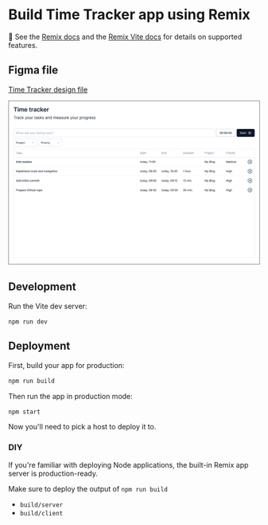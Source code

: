 # Build Time Tracker app using Remix

📖 See the [Remix docs](https://remix.run/docs) and the [Remix Vite docs](https://remix.run/docs/en/main/future/vite) for details on supported features.

## Figma file
[Time Tracker design file](https://www.figma.com/file/Rg0YqzVFhWgtTaBpyUYcdw/Time-Tracker?type=design&node-id=103%3A1175&mode=design&t=PmPT59Q6PuIzbBR5-1)

<img src="public/screenshot.png" style="border:1px solid grey;" />

## Development

Run the Vite dev server:

```shellscript
npm run dev
```

## Deployment

First, build your app for production:

```sh
npm run build
```

Then run the app in production mode:

```sh
npm start
```

Now you'll need to pick a host to deploy it to.

### DIY

If you're familiar with deploying Node applications, the built-in Remix app server is production-ready.

Make sure to deploy the output of `npm run build`

- `build/server`
- `build/client`
